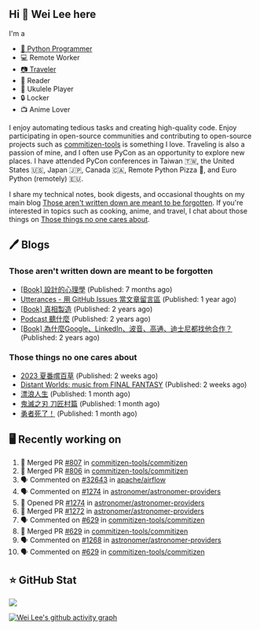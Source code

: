 ## Hi 👋 Wei Lee here

I'm a

* [🐍 Python Programmer](https://pycon-note.wei-lee.me/)
* 💻 Remote Worker
* [📷 Traveler](https://travlog.wei-lee.me/)
* 📖 Reader
* 🎵 Ukulele Player
* 🔒 Locker
* 📺 Anime Lover

I enjoy automating tedious tasks and creating high-quality code. Enjoy participating in open-source communities and contributing to open-source projects such as [commitizen-tools](https://github.com/commitizen-tools) is something I love. Traveling is also a passion of mine, and I often use PyCon as an opportunity to explore new places. I have attended PyCon conferences in Taiwan 🇹🇼, the United States 🇺🇸, Japan 🇯🇵, Canada 🇨🇦, Remote Python Pizza 🍕, and Euro Python (remotely) 🇪🇺.

I share my technical notes, book digests, and occasional thoughts on my main blog [Those aren't written down are meant to be forgotten](https://blog.wei-lee.me/). If you're interested in topics such as cooking, anime, and travel, I chat about those things on [Those things no one cares about](https://travlog.wei-lee.me/).

## 🖊️ Blogs

### Those aren't written down are meant to be forgotten

* [[Book] 設計的心理學](https://blog.wei-lee.me/posts/book/2023/01/the-design-of-everyday-things) (Published: 7 months ago)
* [Utterances - 用 GitHub Issues 當文章留言區](https://blog.wei-lee.me/posts/tech/2022/02/use-github-issues-as-comment-system) (Published: 1 year ago)
* [[Book] 真相製造](https://blog.wei-lee.me/posts/book/2022/02/reality-is-business) (Published: 2 years ago)
* [Podcast 聽什麼](https://blog.wei-lee.me/posts/gossiping/2021/12/podcast-i-listen-to) (Published: 2 years ago)
* [[Book] 為什麼Google、LinkedIn、波音、高通、迪士尼都找他合作？](https://blog.wei-lee.me/posts/book/2021/12/pitch-anyting) (Published: 2 years ago)

### Those things no one cares about

* [2023 夏番嚐百草](https://travlog.wei-lee.me/posts/review/2023/07/what-i-will-watch-in-2023-summer) (Published: 2 weeks ago)
* [Distant Worlds: music from FINAL FANTASY](https://travlog.wei-lee.me/posts/review/2023/07/distant-worlds-music-from-FINAL-FANTASY) (Published: 2 weeks ago)
* [漂浪人生](https://travlog.wei-lee.me/posts/review/2023/07/Flee) (Published: 1 month ago)
* [鬼滅之刃 刀匠村篇](https://travlog.wei-lee.me/posts/review/2023/07/demon-slayer-to-the-swordsmith-village) (Published: 1 month ago)
* [勇者死了！](https://travlog.wei-lee.me/posts/review/2023/07/the-legendary-hero-is-dead) (Published: 1 month ago)

## 🖥️ Recently working on

1. 🎉 Merged PR [#807](https://github.com/commitizen-tools/commitizen/pull/807) in [commitizen-tools/commitizen](https://github.com/commitizen-tools/commitizen)
2. 🎉 Merged PR [#806](https://github.com/commitizen-tools/commitizen/pull/806) in [commitizen-tools/commitizen](https://github.com/commitizen-tools/commitizen)
3. 🗣 Commented on [#32643](https://github.com/apache/airflow/issues/32643) in [apache/airflow](https://github.com/apache/airflow)
4. 🗣 Commented on [#1274](https://github.com/astronomer/astronomer-providers/issues/1274) in [astronomer/astronomer-providers](https://github.com/astronomer/astronomer-providers)
5. 💪 Opened PR [#1274](https://github.com/astronomer/astronomer-providers/pull/1274) in [astronomer/astronomer-providers](https://github.com/astronomer/astronomer-providers)
6. 🎉 Merged PR [#1272](https://github.com/astronomer/astronomer-providers/pull/1272) in [astronomer/astronomer-providers](https://github.com/astronomer/astronomer-providers)
7. 🗣 Commented on [#629](https://github.com/commitizen-tools/commitizen/issues/629) in [commitizen-tools/commitizen](https://github.com/commitizen-tools/commitizen)
8. 🎉 Merged PR [#629](https://github.com/commitizen-tools/commitizen/pull/629) in [commitizen-tools/commitizen](https://github.com/commitizen-tools/commitizen)
9. 🗣 Commented on [#1268](https://github.com/astronomer/astronomer-providers/issues/1268) in [astronomer/astronomer-providers](https://github.com/astronomer/astronomer-providers)
10. 🗣 Commented on [#629](https://github.com/commitizen-tools/commitizen/issues/629) in [commitizen-tools/commitizen](https://github.com/commitizen-tools/commitizen)


## ⭐ GitHub Stat
[![](https://github-readme-stats.vercel.app/api?username=Lee-W&show_icons=true&hide_title=true&cache_seconds=86400)](https://github.com/anuraghazra/github-readme-stats)

[![Wei Lee's github activity graph](https://github-readme-activity-graph.vercel.app/graph?username=Lee-W&theme=dracula)](https://github.com/ashutosh00710/github-readme-activity-graph)
